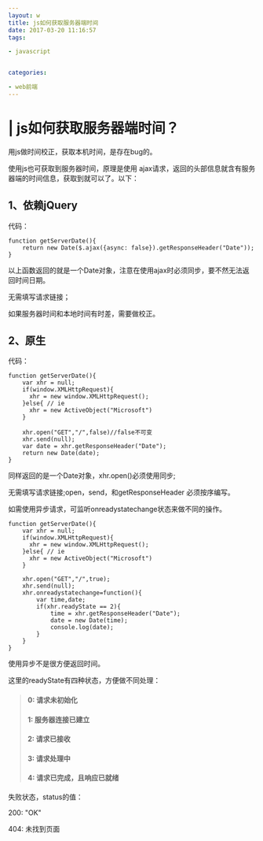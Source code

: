 ```yaml
---
layout: w
title: js如何获取服务器端时间
date: 2017-03-20 11:16:57
tags: 

- javascript


categories: 

- web前端 
---
```



# | js如何获取服务器端时间？ 

用js做时间校正，获取本机时间，是存在bug的。

使用js也可获取到服务器时间，原理是使用 ajax请求，返回的头部信息就含有服务器端的时间信息，获取到就可以了。以下：

## 1、依赖jQuery

代码：


```
function getServerDate(){
    return new Date($.ajax({async: false}).getResponseHeader("Date"));
}
```
以上函数返回的就是一个Date对象，注意在使用ajax时必须同步，要不然无法返回时间日期。

无需填写请求链接；

如果服务器时间和本地时间有时差，需要做校正。


## 2、原生

代码：


```
function getServerDate(){
    var xhr = null;
    if(window.XMLHttpRequest){
      xhr = new window.XMLHttpRequest();
    }else{ // ie
      xhr = new ActiveObject("Microsoft")
    }

    xhr.open("GET","/",false)//false不可变
    xhr.send(null);
    var date = xhr.getResponseHeader("Date");
    return new Date(date);
}
```


同样返回的是一个Date对象，xhr.open()必须使用同步;

无需填写请求链接;open，send，和getResponseHeader 必须按序编写。

如需使用异步请求，可监听onreadystatechange状态来做不同的操作。



```
function getServerDate(){
    var xhr = null;
    if(window.XMLHttpRequest){
      xhr = new window.XMLHttpRequest();
    }else{ // ie
      xhr = new ActiveObject("Microsoft")
    }

    xhr.open("GET","/",true);
    xhr.send(null);
    xhr.onreadystatechange=function(){
        var time,date;
        if(xhr.readyState == 2){
            time = xhr.getResponseHeader("Date");
            date = new Date(time);
            console.log(date);
        }
    }
}
```


使用异步不是很方便返回时间。

这里的readyState有四种状态，方便做不同处理：

> #### 0: 请求未初始化
> #### 1: 服务器连接已建立
> #### 2: 请求已接收
> #### 3: 请求处理中
> #### 4: 请求已完成，且响应已就绪
失败状态，status的值：

200: "OK"

404: 未找到页面
